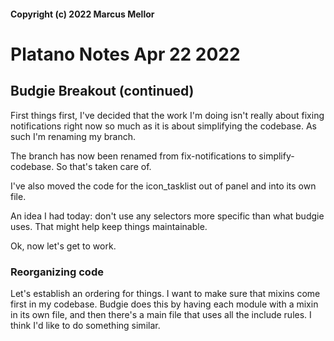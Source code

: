 #### Copyright (c) 2022 Marcus Mellor
# Platano Notes Apr 22 2022

## Budgie Breakout (continued)
First things first, I've decided that the work I'm doing isn't really about fixing notifications right now so much as it is about simplifying the codebase. As such I'm renaming my branch. 

The branch has now been renamed from fix-notifications to simplify-codebase. So that's taken care of. 

I've also moved the code for the icon_tasklist out of panel and into its own file. 

An idea I had today: don't use any selectors more specific than what budgie uses. That might help keep things maintainable.

Ok, now let's get to work.

### Reorganizing code
Let's establish an ordering for things. I want to make sure that mixins come first in my codebase. Budgie does this by having each module with a mixin in its own file, and then there's a main file that uses all the include rules. I think I'd like to do something similar.